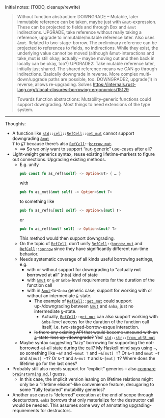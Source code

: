 Initial notes: (TODO, cleanup/rewrite)

> Without function abstraction: DOWNGRADE – Mutable, later immutable reference can be taken, maybe just with `&mut`-expression.
> These can be projected to fields and through Box and `&mut` indirections. UPGRADE, take reference without really taking a reference,
> upgrade to immutable/mutable reference later. Also uses `&mut`. Related to two-stage-borrow. The preliminary reference can be projected
> to references to fields, no indirections. While they exist, the underlying value cannot be moved (although &mut-interactions and take_mut
> is still okay; actually – maybe moving out and then back in locally can be okay, too?) UPGRADE2: Take mutable reference later, initially just shared.
> The shared reference means we CAN go through indirections. Basically downgrade in reverse. More complex multi-down/upgrade paths are possible, too.
> DOWNGRADE2, upgrade(1) in reverse, allows re-upgrading. Solves https://internals.rust-lang.org/t/local-closures-borrowing-ergonomics/15129
>
> Towards function abstractions: Mutability-generic functions could support downgrading. Most things to need extensions of the type system.

<hr>

Thoughts:
*   A function like <code>[std]::[cell]::[RefCell]::[get_mut]</code> cannot support downgrading <code>[&mut] T</code> to <code>[&]T</code>
    because there’s also <code>[RefCell]::[borrow_mut]</code>.
    *   ⟹ So we only want to support “[`mut`]-generic” use-cases after all?
*   Light-weight generics syntax, reuse existing lifetime-markers to figure out connections. Upgrading existing methods.
    *   E.g. unify
        ```rs
        pub const fn as_ref(&self) -> Option<&T> { … }
        ```
        with
        ```rs
        pub fn as_mut(&mut self) -> Option<&mut T>
        ```
        to something like
        ```rs
        pub fn as_ref(&[mut] self) -> Option<&[mut] T>
        ```
        or
        ```rs
        pub fn as_ref(&mut? self) -> Option<&mut? T>
        ```
        This method would then support downgrading.
    *   On the topic of [`RefCell`], don’t unify <code>[RefCell]::[borrow_mut]</code> and <code>[RefCell]::[borrow]</code> since they have significantly different
        run-time behavior.
    *   Needs systematic coverage of all kinds useful borrowing settings, e.g.
        *   with or without support for downgrading to “actually **n**ot **b**orrowed at **a**ll” (nba) kind of state
        *   with [`&mut`] or [`&`] or `&nba`-level requirements for the duration of the function call
        *   with in [`&mut`]-to-`&nba` generic case, support for working with or without an intermediate [`&`]-state.
            *   The example of <code>[RefCell]::[get_mut]</code> could support up-/downgrading between [`&mut`] and `&nba`, just no intermediate [`&`]-state.
                *   Actually, <code>[RefCell]::[get_mut]</code> can also support working with `&nba`-level access for the duration of the function call itself,
                    i.e. two-staged-borrow-esque interaction.
            *   <strike>Is there any existing API that would become unsound with an [`&`]-state-less up-/downgrade?</strike>
                Yes! <code>[std]::[str][str_mod]::[from_utf8_mut]</code>
    *   Maybe syntax suggesting “lazy” borrowing for supporting the not-borrowed-at-all state during the call? My Haskell mind says using `~`, so
        something like `~&T` and `~&mut T` and `~&[mut] T`? Or `&~T` and `&mut ~T` and `&[mut] ~T`? Or `&~T` and `&~mut T` and `&~[mut] T`?
        Where does the lifetime go for the last ones?
*   Probably still also needs support for “explicit” generics – also [compare `brainstorming.md`], I guess.
    *   In this case, the implicit version leaning on lifetime relations might only be a “lifetime elision”-like convenience feature, desugaring to some
        “fully featured” mutability generics? 
*   Another use case is “deferred” execution at the end of scope through descturctors. `&nba` borrows that only materialize for the destructor call would be
    needed. This assumes some way of annotating upgrading-requirements for destructors.

[std]: https://doc.rust-lang.org/std/index.html
[cell]: https://doc.rust-lang.org/std/cell/index.html
[RefCell]: https://doc.rust-lang.org/std/cell/struct.RefCell.html
[`RefCell`]: https://doc.rust-lang.org/std/cell/struct.RefCell.html
[borrow]: https://doc.rust-lang.org/std/cell/struct.RefCell.html#method.borrow_mut
[borrow_mut]: https://doc.rust-lang.org/std/cell/struct.RefCell.html#method.borrow
[get_mut]: https://doc.rust-lang.org/std/cell/struct.RefCell.html#method.get_mut
[&mut]: https://doc.rust-lang.org/std/primitive.reference.html
[`&mut`]: https://doc.rust-lang.org/std/primitive.reference.html
[&]: https://doc.rust-lang.org/std/primitive.reference.html
[`&`]: https://doc.rust-lang.org/std/primitive.reference.html
[`mut`]: https://doc.rust-lang.org/std/keyword.mut.html
[compare `brainstorming.md`]: ./brainstorming.md#:~:text=Mutability%20generics
[str_mod]: https://doc.rust-lang.org/std/str/index.html
[from_utf8_mut]: https://doc.rust-lang.org/std/str/fn.from_utf8_mut.html
